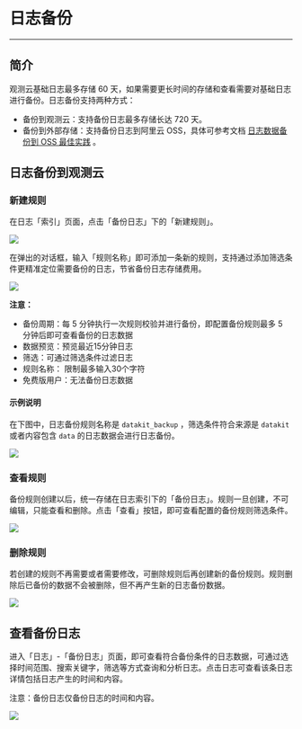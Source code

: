 # 日志备份
---

## 简介

观测云基础日志最多存储 60 天，如果需要更长时间的存储和查看需要对基础日志进行备份。日志备份支持两种方式：

- 备份到观测云：支持备份日志最多存储长达 720 天。
- 备份到外部存储：支持备份日志到阿里云 OSS，具体可参考文档 [日志数据备份到 OSS 最佳实践](../best-practices/partner/log-backup-to-oss-by-func.md) 。
## 日志备份到观测云

### 新建规则

在日志「索引」页面，点击「备份日志」下的「新建规则」。

![](img/7.backup_1.png)

在弹出的对话框，输入「规则名称」即可添加一条新的规则，支持通过添加筛选条件更精准定位需要备份的日志，节省备份日志存储费用。

![](img/7.backup_2.png)

**注意：**

- 备份周期：每 5 分钟执行一次规则校验并进行备份，即配置备份规则最多 5 分钟后即可查看备份的日志数据
- 数据预览：预览最近15分钟日志
- 筛选：可通过筛选条件过滤日志
- 规则名称： 限制最多输入30个字符
- 免费版用户：无法备份日志数据

#### 示例说明

在下图中，日志备份规则名称是 `datakit_backup` ，筛选条件符合来源是 `datakit` 或者内容包含 `data` 的日志数据会进行日志备份。

![](img/7.backup_3.png)

### 查看规则

备份规则创建以后，统一存储在日志索引下的「备份日志」。规则一旦创建，不可编辑，只能查看和删除。点击「查看」按钮，即可查看配置的备份规则筛选条件。

![](img/7.backup_4.png)

### 删除规则

若创建的规则不再需要或者需要修改，可删除规则后再创建新的备份规则。规则删除后已备份的数据不会被删除，但不再产生新的日志备份数据。

![](img/7.backup_5.png)

## 查看备份日志

进入「日志」-「备份日志」页面，即可查看符合备份条件的日志数据，可通过选择时间范围、搜索关键字，筛选等方式查询和分析日志。点击日志可查看该条日志详情包括日志产生的时间和内容。

注意：备份日志仅备份日志的时间和内容。

![](img/8.log_backup_1.png)

